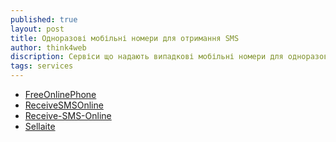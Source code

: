 ```yaml
---
published: true
layout: post
title: Одноразові мобільні номери для отримання SMS
author: think4web
discription: Сервіси що надають випадкові мобільні номери для одноразового отримання SMS.
tags: services
---
```


- [FreeOnlinePhone](https://www.freeonlinephone.org/)
- [ReceiveSMSOnline](https://www.receivesms.org/)
- [Receive-SMS-Online](https://receive-sms-online.info/)
- [Sellaite](https://sms.sellaite.com/)
